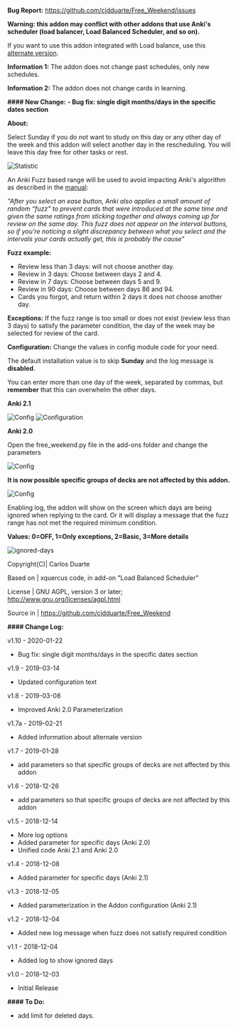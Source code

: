 <b>Bug Report:</b> <a href="https://github.com/cjdduarte/Free_Weekend/issues">https://github.com/cjdduarte/Free_Weekend/issues</a>

<b>Warning: this addon may conflict with other addons that use Anki's scheduler (load balancer, Load Balanced Scheduler, and so on).</b>

If you want to use this addon integrated with Load balance, use this <a href="https://github.com/cjdduarte/Free_Weekend_Load_Balancer">alternate version</a>.

<b>Information 1:</b> The addon does not change past schedules, only new schedules.

<b>Information 2:</b> The addon does not change cards in learning.

<b>#### New Change:</b>
<b>- Bug fix: single digit months/days in the specific dates section</b>

<b>About:</b>

Select Sunday if you do not want to study on this day or any other day of the week and this addon will select another day in the rescheduling.
You will leave this day free for other tasks or rest.

<img src="https://i.ibb.co/c60sYf3/statistic.jpg" alt="Statistic">

An Anki Fuzz based range will be used to avoid impacting Anki's algorithm as described in the <a href="https://apps.ankiweb.net/docs/manual.html#what-spaced-repetition-algorithm-does-anki-use">manual</a>:

<i>"After you select an ease button, Anki also applies a small amount of random “fuzz” to prevent cards that were introduced at the same time and given the same ratings from sticking together and always coming up for review on the same day. This fuzz does not appear on the interval buttons, so if you’re noticing a slight discrepancy between what you select and the intervals your cards actually get, this is probably the cause"</i>

<b>Fuzz example:</b>
- Review less than 3 days: will not choose another day.
- Review in 3 days: Choose between days 2 and 4.
- Review in 7 days: Choose between days 5 and 9.
- Review in 90 days: Choose between days 86 and 94.
- Cards you forgot, and return within 2 days it does not choose another day.

<b>Exceptions:</b>
If the fuzz range is too small or does not exist (review less than 3 days) to satisfy the parameter condition, the day of the week may be selected for review of the card.

<b>Configuration:</b>
Change the values ​​in config module code for your need.

The default installation value is to skip <b>Sunday</b> and the log message is <b>disabled</b>.

You can enter more than one day of the week, separated by commas, but <b>remember</b> that this can overwhelm the other days.

<b>Anki 2.1</b>

<img src="https://i.ibb.co/Xtk0JLq/image.png" alt="Config">

<img src="https://i.ibb.co/cDspv4V/image.png" alt="Configuration">

<b>Anki 2.0</b>

Open the free_weekend.py file in the add-ons folder and change the parameters

<img src="https://i.ibb.co/wNGX0Rv/image.png" alt="Config">

<b>It is now possible specific groups of decks are not affected by this addon.</b>

<img src="https://i.ibb.co/SrYbWDr/image.png" alt="Config">

Enabling log, the addon will show on the screen which days are being ignored when replying to the card.
Or it will display a message that the fuzz range has not met the required minimum condition.

<b>Values: 0=OFF, 1=Only exceptions, 2=Basic, 3=More details</b>

<img src="https://i.ibb.co/h9HX2FX/ignored-days.png" alt="ignored-days">

Copyright(C)| Carlos Duarte

Based on | xquercus code, in add-on "Load Balanced Scheduler"

License | GNU AGPL, version 3 or later; http://www.gnu.org/licenses/agpl.html

Source in | https://github.com/cjdduarte/Free_Weekend

<b> #### Change Log:</b>

v1.10 - 2020-01-22
- Bug fix: single digit months/days in the specific dates section

v1.9 - 2019-03-14
+ Updated configuration text

v1.8 - 2019-03-08
+ Improved Anki 2.0 Parameterization

v1.7a - 2019-02-21
+ Added information about alternate version

v1.7 - 2019-01-28
+ add parameters so that specific groups of decks are not affected by this addon

v1.6 - 2018-12-26
+ add parameters so that specific groups of decks are not affected by this addon

v1.5 - 2018-12-14
+ More log options
+ Added parameter for specific days (Anki 2.0)
+ Unified code Anki 2.1 and Anki 2.0

v1.4 - 2018-12-08
+ Added parameter for specific days (Anki 2.1)

v1.3 - 2018-12-05
+ Added parameterization in the Addon configuration (Anki 2.1)

v1.2 - 2018-12-04
+ Added new log message when fuzz does not satisfy required condition

v1.1  - 2018-12-04
+ Added log to show ignored days

v1.0 - 2018-12-03
+ Initial Release

<b> #### To Do:</b>
- add limit for deleted days.